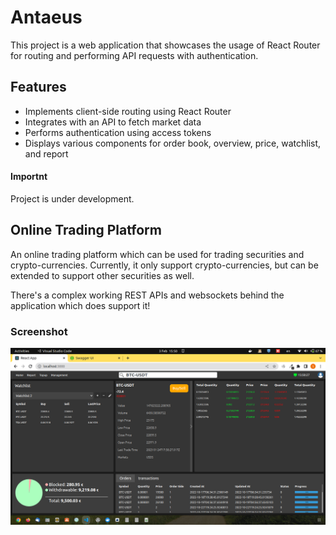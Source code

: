 # Antaeus

This project is a web application that showcases the usage of React Router for routing and performing API requests with authentication.

## Features

- Implements client-side routing using React Router
- Integrates with an API to fetch market data
- Performs authentication using access tokens
- Displays various components for order book, overview, price, watchlist, and report


#### Importnt
Project is under development.

## Online Trading Platform
An online trading platform which can be used for trading securities and crypto-currencies. Currently, it only support crypto-currencies, but can be extended to support other securities as well.

There's a complex working REST APIs and websockets behind the application which does support it!

### Screenshot
![](./docs/assets/main-1.png)